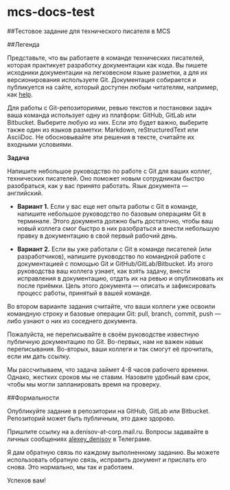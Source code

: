 # mcs-docs-test
##Тестовое задание для технического писателя в MCS

##Легенда

Представьте, что вы работаете в команде технических писателей, которая практикует разработку документации как кода. Вы пишете исходники документации на легковесном языке разметки, а для их версионирования используете Git. Документация собирается и публикуется на сайте, который доступен любым читателям, например, как [help](https://mcs.mail.ru/help).

Для работы с Git-репозиториями, ревью текстов и постановки задач ваша команда использует одну из платформ: GitHub, GitLab или Bitbucket. Выберите любую из них. Если это будет важно, выберите также один из языков разметки: Markdown, reStructuredText или AsciiDoc. Не обосновывайте эти решения в тексте, считайте их входными условиями.

**Задача**

Напишите небольшое руководство по работе с Git для ваших коллег, технических писателей. Оно поможет новым сотрудникам быстро разобраться, как у вас принято работать. Язык документа — английский.

* **Вариант 1.** Если у вас еще нет опыта работы с Git в команде, напишите небольшое руководство по базовым операциям Git в терминале. Этого документа должно быть достаточно, чтобы ваш новый коллега смог быстро в них разобраться и внести небольшую правку в документацию в свой первый рабочий день.

* **Вариант 2.** Если вы уже работали с Git в команде писателей (или разработчиков), напишите руководство по командной работе с документацией с помощью Git и GitHub/GitLab/Bitbucket. Из этого руководства ваш коллега узнает, как взять задачу, внести исправления в документацию, отдать их на ревью и опубликовать их после приёмки. Цель этого документа — описать и зафиксировать процесс работы, принятый в вашей команде.

Во втором варианте задания считайте, что ваши коллеги уже освоили командную строку и базовые операции Git: pull, branch, commit, push — либо узнают о них из соседнего документа.

Пожалуйста, не переписывайте в своём руководстве известную публичную документацию по Git. Во-первых, нам не важен навык переписывания. Во-вторых, ваши коллеги и так смогут её прочитать, если им дать ссылку.

Мы рассчитываем, что задача займет 4-8 часов рабочего времени. Однако, жестких сроков мы не ставим. Назовите удобный вам срок, чтобы мы могли запланировать время на проверку.

##Формальности

Опубликуйте задание в репозитории на GitHub, GitLab или Bitbucket. Репозиторий может быть публичным, это даже здорово.

Пришлите ссылку на a.denisov-at-corp.mail.ru. Вопросы задавайте в личных сообщениях [alexey_denisov](https://t.me/alexey_denisov) в Телеграме.

Я дам обратную связь по каждому выполненному заданию. Вы можете использовать обратную связь, исправить документ и прислать его снова. Это нормально, мы так и работаем.

Успехов вам!
